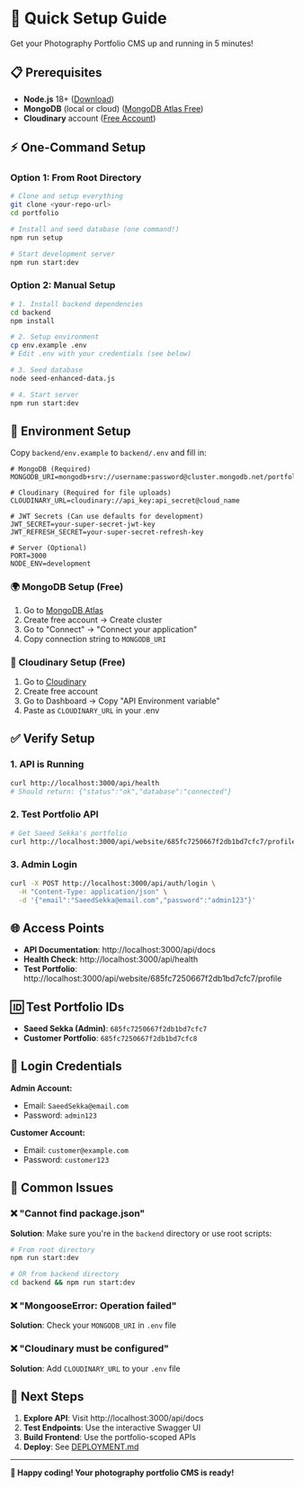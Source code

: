 # 🚀 **Quick Setup Guide**

Get your Photography Portfolio CMS up and running in 5 minutes!

## 📋 **Prerequisites**

- **Node.js** 18+ ([Download](https://nodejs.org/))
- **MongoDB** (local or cloud) ([MongoDB Atlas Free](https://www.mongodb.com/atlas))
- **Cloudinary** account ([Free Account](https://cloudinary.com/))

## ⚡ **One-Command Setup**

### Option 1: From Root Directory
```bash
# Clone and setup everything
git clone <your-repo-url>
cd portfolio

# Install and seed database (one command!)
npm run setup

# Start development server
npm run start:dev
```

### Option 2: Manual Setup
```bash
# 1. Install backend dependencies
cd backend
npm install

# 2. Setup environment
cp env.example .env
# Edit .env with your credentials (see below)

# 3. Seed database
node seed-enhanced-data.js

# 4. Start server
npm run start:dev
```

## 🔧 **Environment Setup**

Copy `backend/env.example` to `backend/.env` and fill in:

```env
# MongoDB (Required)
MONGODB_URI=mongodb+srv://username:password@cluster.mongodb.net/portfolio

# Cloudinary (Required for file uploads)  
CLOUDINARY_URL=cloudinary://api_key:api_secret@cloud_name

# JWT Secrets (Can use defaults for development)
JWT_SECRET=your-super-secret-jwt-key
JWT_REFRESH_SECRET=your-super-secret-refresh-key

# Server (Optional)
PORT=3000
NODE_ENV=development
```

### 🌍 **MongoDB Setup (Free)**
1. Go to [MongoDB Atlas](https://www.mongodb.com/atlas)
2. Create free account → Create cluster
3. Go to "Connect" → "Connect your application"
4. Copy connection string to `MONGODB_URI`

### 📸 **Cloudinary Setup (Free)**
1. Go to [Cloudinary](https://cloudinary.com/)
2. Create free account
3. Go to Dashboard → Copy "API Environment variable"
4. Paste as `CLOUDINARY_URL` in your .env

## ✅ **Verify Setup**

### 1. API is Running
```bash
curl http://localhost:3000/api/health
# Should return: {"status":"ok","database":"connected"}
```

### 2. Test Portfolio API
```bash
# Get Saeed Sekka's portfolio
curl http://localhost:3000/api/website/685fc7250667f2db1bd7cfc7/profile
```

### 3. Admin Login
```bash
curl -X POST http://localhost:3000/api/auth/login \
  -H "Content-Type: application/json" \
  -d '{"email":"SaeedSekka@email.com","password":"admin123"}'
```

## 🌐 **Access Points**

- **API Documentation**: http://localhost:3000/api/docs
- **Health Check**: http://localhost:3000/api/health
- **Test Portfolio**: http://localhost:3000/api/website/685fc7250667f2db1bd7cfc7/profile

## 🆔 **Test Portfolio IDs**

- **Saeed Sekka (Admin)**: `685fc7250667f2db1bd7cfc7`
- **Customer Portfolio**: `685fc7250667f2db1bd7cfc8`

## 🔐 **Login Credentials**

**Admin Account:**
- Email: `SaeedSekka@email.com`
- Password: `admin123`

**Customer Account:**
- Email: `customer@example.com`
- Password: `customer123`

## 🚨 **Common Issues**

### ❌ "Cannot find package.json"
**Solution**: Make sure you're in the `backend` directory or use root scripts:
```bash
# From root directory
npm run start:dev

# OR from backend directory  
cd backend && npm run start:dev
```

### ❌ "MongooseError: Operation failed"
**Solution**: Check your `MONGODB_URI` in `.env` file

### ❌ "Cloudinary must be configured"
**Solution**: Add `CLOUDINARY_URL` to your `.env` file

## 🎯 **Next Steps**

1. **Explore API**: Visit http://localhost:3000/api/docs
2. **Test Endpoints**: Use the interactive Swagger UI
3. **Build Frontend**: Use the portfolio-scoped APIs
4. **Deploy**: See [DEPLOYMENT.md](./DEPLOYMENT.md)

---

**🎉 Happy coding! Your photography portfolio CMS is ready!** 